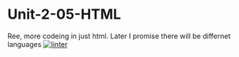 # Unit-2-05-HTML
Ree, more codeing in just html. Later I promise there will be differnet languages
[![linter](https://github.com/Oscale/Unit-2-05-HTML/workflows/linter/badge.svg)](https://github.com/marketplace/actions/super-linter)
